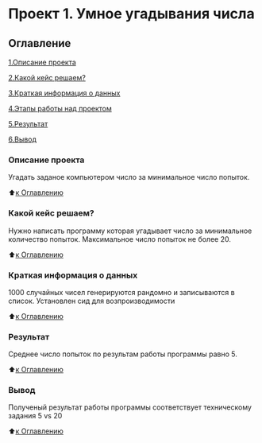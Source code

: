 # Проект 1. Умное угадывания числа

## Оглавление

[1.Описание проекта](https://github.com/Vladimir31416/my_data_science/tree/main/project1/README.md#Описание-проекта)

[2.Какой кейс решаем?](https://github.com/Vladimir31416/my_data_science/tree/main/project1/README.md#Какой-кейс-решаем?)

[3.Краткая информация о данных](https://github.com/Vladimir31416/my_data_science/tree/main/project1/README.md#Краткая-информация-о-данных)

[4.Этапы работы над проектом](https://github.com/Vladimir31416/my_data_science/tree/main/project1/README.md#Этапы-работы-над-проектом)

[5.Результат](https://github.com/Vladimir31416/my_data_science/tree/main/project1/README.md#Результат)

[6.Вывод](https://github.com/Vladimir31416/my_data_science/tree/main/project1/README.md#Вывод)

### Описание проекта
Угадать заданое компьютером число за минимальное число попыток.

:arrow_up:[к Оглавлению](https://github.com/Vladimir31416/my_data_science/tree/main/project1/README.md#Оглавление)

### Какой кейс решаем?
Нужно написать программу которая угадывает число за минимальное количество попыток. Максимальное число попыток не более 20.

:arrow_up:[к Оглавлению](https://github.com/Vladimir31416/my_data_science/tree/main/project1/README.md#Оглавление)

### Краткая информация о данных
1000 случайных чисел генерируются рандомно и записываются в список. 
Установлен сид для возпроизводимости

:arrow_up:[к Оглавлению](https://github.com/Vladimir31416/my_data_science/tree/main/project1/README.md#Оглавление)

### Результат
Среднее число попыток по результам работы программы равно 5.

:arrow_up:[к Оглавлению](https://github.com/Vladimir31416/my_data_science/tree/main/project1/README.md#Оглавление)

### Вывод
Полученый результат работы программы соответствует техническому задания 5 vs 20

:arrow_up:[к Оглавлению](https://github.com/Vladimir31416/my_data_science/tree/main/project1/README.md#Оглавление)